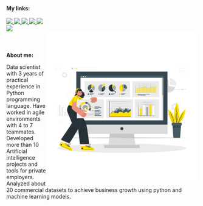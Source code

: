 <b>
My links:
</b>   


<div align="left">
   
</br>
         
<!--<a href="https://play.google.com/store/apps/details?id=shaghayegh.resin_calculator">
   <img src="https://img.shields.io/badge/Google Play-00FF00?style=for-the-badge&logo=googleplay&logoColor=white" />
</a> -->
   
   
   
   <a href="https://www.kaggle.com/melaneemelanee">
   <img src="https://img.shields.io/badge/Kaggle-1DA2F3?style=for-the-badge&logo=Kaggle&logoColor=white" />
</a> 
     
   

   
   
   
<a href="https://www.youtube.com/channel/UC9JV4rRUNXCBgGpNdwK7-Ww">
    <img src="https://img.shields.io/badge/YouTube-FF0000?style=for-the-badge&logo=youtube&logoColor=white" />
</a>    
    

 
   
 <a href="https://t.me/melaneepython">
    <img src="https://img.shields.io/badge/Telegram-1DA2F3?style=for-the-badge&logo=telegram&logoColor=white" />
</a>   
     
   
   
   
<a href="http://melanee-melanee.medium.com">
    <img src="https://img.shields.io/badge/Medium-E0E0E0?style=for-the-badge&logo=medium&logoColor=black" />
</a>



   

<a href="https://stackoverflow.com/users/14627974/melanee?tab=profile">
    <img src="https://img.shields.io/badge/Stack_Overflow-FE7A16?style=for-the-badge&logo=stack-overflow&logoColor=white" />
</a>

 </br> 
   
   
   
    
 <a href="https://twitter.com/Melanee_Melanee">
   <img src="https://img.shields.io/badge/Twitter-1DA1F2?style=for-the-badge&logo=twitter&logoColor=white" />
</a>
   
   
   


 
 
</div>



<img src="https://github.com/Melanee-Melanee/Melanee-Melanee/blob/main/data%20analysis.png" align="right" alt="melanee-net" width="400" height="400">




</br>
</br>
</br>


<b>
About me:
</b>  

</br>


Data scientist with 3 years of practical experience in Python programming language. Have worked in agile environments with 4 to 7 teammates. Developed more than 10 Artificial intelligence projects and tools for private employers. Analyzed about 20 commercial datasets to achieve business growth using python and machine learning models. 



<!--💻 I'm Melanee.
<!--💊 I'm an analytical chemist.
<!--🖥 I’m working on Python programming language.
<!-- 📊 I’m looking to collaborate on data science projects.
<!--💬 Ask me about python.
<!-- - 📫 How to reach me: ... -->
<!-- - 😄 Pronouns: ...
- ⚡ Fun fact: ...
<!-- - 🤔 I’m looking for help with ... -->

<!--
** Melanee Melanee is ✨ _special_ ✨ repository because its `README.md` (this file) appears on your GitHub profile.




